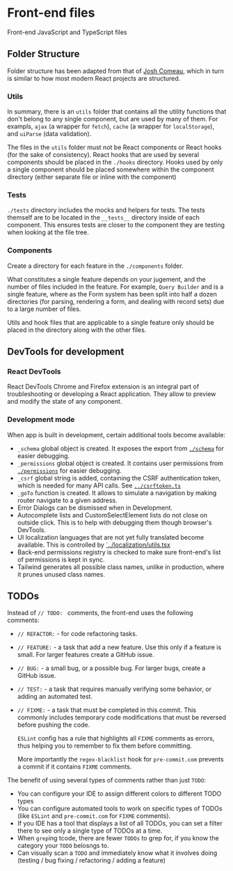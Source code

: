 # Front-end files

Front-end JavaScript and TypeScript files

## Folder Structure

Folder structure has been adapted from that of
[Josh Comeau](https://www.joshwcomeau.com/react/file-structure/), which in turn
is similar to how most modern React projects are structured.

### Utils

In summary, there is an `utils` folder that contains all the utility functions
that don't belong to any single component, but are used by many of them. For
exampls, `ajax` (a wrapper for `fetch`), `cache` (a wrapper for `localStorage`),
and `uiParse` (data validation).

The files in the `utils` folder must not be React components or React hooks (for
the sake of consistency). React hooks that are used by several components should
be placed in the `./hooks` directory. Hooks used by only a single component
should be placed somewhere within the component directory (either separate file
or inline with the component)

### Tests

`./tests` directory includes the mocks and helpers for tests. The tests themself
are to be located in the `__tests__` directory inside of each component. This
ensures tests are closer to the component they are testing when looking at the
file tree.

### Components

Create a directory for each feature in the `./components` folder.

What constitutes a single feature depends on your jugement, and the number of
files included in the feature. For example, `Query Builder` and is a single
feature, where as the Form system has been split into half a dozen directories
(for parsing, rendering a form, and dealing with record sets) due to a large
number of files.

Utils and hook files that are applicable to a single feature only should be
placed in the directory along with the other files.

## DevTools for development

### React DevTools

React DevTools Chrome and Firefox extension is an integral part of
troubleshooting or developing a React application. They allow to preview and
modify the state of any component.

### Development mode

When app is built in development, certain additional tools become available:

- `_schema` global object is created. It exposes the export from
  [`./schema`](../schema.ts) for easier debugging.
- `_permissions` global object is created. It contains user permissions from
  [`./permissions`](../permissions.ts) for easier debugging.
- `_csrf` global string is added, containing the CSRF authentication token,
  which is needed for many API calls. See [`../csrftoken.ts`](../csrftoken.ts)
- `_goTo` function is created. It allows to simulate a navigation by making
  router navigate to a given address.
- Error Dialogs can be dismissed when in Development.
- Autocomplete lists and CustomSelectElement lists do not close on outside
  click. This is to help with debugging them though browser's DevTools.
- UI localization languages that are not yet fully translated become available.
  This is controlled by [`../localization/utils.tsx](../localization/utils.tsx)
- Back-end permissions registry is checked to make sure front-end's list of
  permissions is kept in sync.
- Tailwind generates all possible class names, unlike in production, where it
  prunes unused class names.

## TODOs

Instead of `// TODO: ` comments, the front-end uses the following comments:

- `// REFACTOR:` - for code refactoring tasks.
- `// FEATURE:` - a task that add a new feature. Use this only if a feature is
  small. For larger features create a GitHub issue.
- `// BUG:` - a small bug, or a possible bug. For larger bugs, create a GitHub
  issue.
- `// TEST:` - a task that requires manually verifying some behavior, or adding
  an automated test.
- `// FIXME:` - a task that must be completed in this commit. This commonly
  includes temporary code modifications that must be reversed before pushing the
  code.

  `ESLint` config has a rule that highlights all `FIXME` comments as errors,
  thus helping you to remember to fix them before committing.

  More importantly the `regex-blacklist` hook for `pre-commit.com` prevents a
  commit if it contains `FIXME` comments.

The benefit of using several types of comments rather than just `TODO`:

- You can configure your IDE to assign different colors to different TODO types
- You can configure automated tools to work on specific types of TODOs (like
  `ESLint` and `pre-commit.com` for `FIXME` comments).
- If you IDE has a tool that displays a list of all TODOs, you can set a filter
  there to see only a single type of TODOs at a time.
- When `grep`ing tcode, there are fewer `TODOs` to grep for, if you know the
  category your `TODO` belosngs to.
- Can visually scan a `TODO` and immediately know what it involves doing
  (testing / bug fixing / refactoring / adding a feature)
